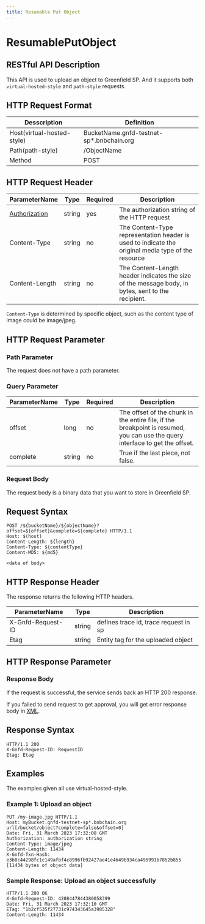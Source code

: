 ```yaml
---
title: Resumable Put Object
---
```


# ResumablePutObject

## RESTful API Description

This API is used to upload an object to Greenfield SP. And it supports both `virtual-hosted-style` and `path-style` requests.

## HTTP Request Format

| Desscription               | Definition                                |
| -------------------------- | ----------------------------------------- |
| Host(virtual-hosted-style) | BucketName.gnfd-testnet-sp*.bnbchain.org |
| Path(path-style)           | /ObjectName                               |
| Method                     | POST                                      |

## HTTP Request Header

| ParameterName                                   | Type   | Required | Description                                                                                        |
| ----------------------------------------------- | ------ | -------- | -------------------------------------------------------------------------------------------------- |
| [Authorization](README.md#authorization-header) | string | yes      | The authorization string of the HTTP request                                                       |
| Content-Type                                    | string | no       | The Content-Type representation header is used to indicate the original media type of the resource |
| Content-Length                                  | string | no       | The Content-Length header indicates the size of the message body, in bytes, sent to the recipient. |

`Content-Type` is determined by specific object, such as the content type of image could be image/jpeg.

## HTTP Request Parameter

### Path Parameter

The request does not have a path parameter.

### Query Parameter

| ParameterName | Type   | Required | Description                                                                                                                  |
| ------------- | ------ | -------- | ---------------------------------------------------------------------------------------------------------------------------- |
| offset        | long   | no       | The offset of the chunk in the entire file, if the breakpoint is resumed, you can use the query interface to get the offset. |
| complete      | string | no       | True if the last piece, not false.                                                                                           |

### Request Body

The request body is a binary data that you want to store in Greenfield SP.

## Request Syntax

```HTTP
POST /${bucketName}/${objectName}?offset=${offset}&complete=${complete} HTTP/1.1
Host: $(host)
Content-Length: ${length}
Content-Type: ${contentType}
Content-MD5: ${md5}

<data of body>
```

## HTTP Response Header

The response returns the following HTTP headers.

| ParameterName     | Type   | Description                           |
| ----------------- | ------ | ------------------------------------- |
| X-Gnfd-Request-ID | string | defines trace id, trace request in sp |
| Etag              | string | Entity tag for the uploaded object    |

## HTTP Response Parameter

### Response Body

If the request is successful, the service sends back an HTTP 200 response.

If you failed to send request to get approval, you will get error response body in [XML](./sp_response.md#sp-error-response).

## Response Syntax

```HTTP
HTTP/1.1 200
X-Gnfd-Request-ID: RequestID
Etag: Etag
```

## Examples

The examples given all use virtual-hosted-style.

### Example 1: Upload an object

```HTTP
PUT /my-image.jpg HTTP/1.1
Host: myBucket.gnfd-testnet-sp*.bnbchain.org
url[/bucket/object?complete=false&offset=0]
Date: Fri, 31 March 2023 17:32:00 GMT
Authorization: authorization string
Content-Type: image/jpeg
Content-Length: 11434
X-Gnfd-Txn-Hash: e3b0c44298fc1c149afbf4c8996fb92427ae41e4649b934ca495991b7852b855
[11434 bytes of object data]
```

### Sample Response: Upload an object successfully

```HTTP
HTTP/1.1 200 OK
X-Gnfd-Request-ID: 4208447844380058399
Date: Fri, 31 March 2023 17:32:10 GMT
ETag: "1b2cf535f27731c974343645a3985328"
Content-Length: 11434
```
